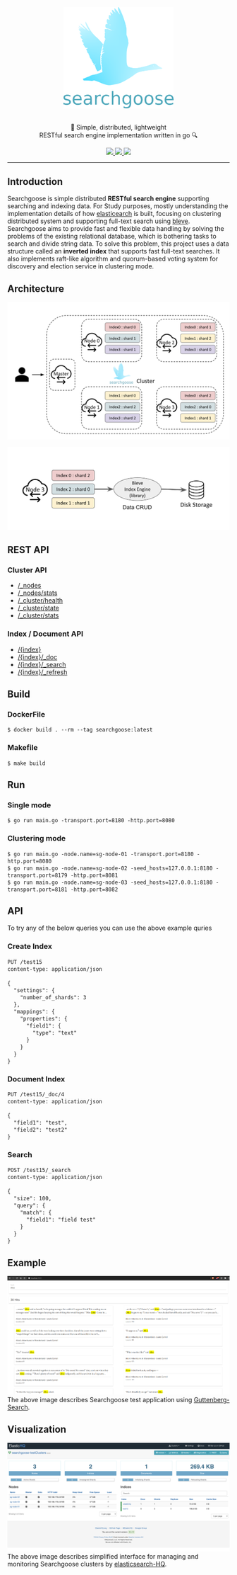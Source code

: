 <div align="center">
  <br/>
  <img src="./docs/images/logo-words.png" width="250"/>
  <br/>
  <br/>
  <p>
    🦢 Simple, distributed, lightweight<br>
    RESTful search engine implementation written in go 🔍
  </p>
  <p>
    <a href="https://gitter.im/celery-node/community">
      <img src="https://badges.gitter.im/Join%20Chat.svg"/>
    </a>
    <a href="https://goreportcard.com/report/github.com/actumn/searchgoose">
      <img src="https://goreportcard.com/badge/github.com/gocelery/gocelery"/>
    </a>
    <a href="https://github.com/actumn/searchgoose/blob/master/LICENSE">
      <img src="https://img.shields.io/badge/license-MIT-blue.svg"/>
    </a>
  </p>
</div>

---
## Introduction
Searchgoose is simple distributed **RESTful search engine** supporting  searching and indexing data. For Study purposes, mostly understanding the implementation details of how [elasticearch](https://github.com/elastic/elasticsearch) is built, focusing on clustering distributed system and supporting full-text search using [bleve](https://github.com/blevesearch/bleve). Searchgoose aims to provide fast and flexible data handling by solving the problems of the existing relational database, which is bothering tasks to search and divide string data. To solve this problem, this project uses a data structure called an **inverted index** that supports fast full-text searches. It also implements raft-like algorithm and quorum-based voting system for discovery and election service in clustering mode.

## Architecture
![alt text](./docs/images/architecture01.png)

![alt text](./docs/images/architecture02.png)

## REST API
### Cluster API
- [/_nodes](https://www.elastic.co/guide/en/elasticsearch/reference/current/cluster-nodes-info.html)
- [/_nodes/stats](https://www.elastic.co/guide/en/elasticsearch/reference/current/cluster-nodes-stats.html)
- [/_cluster/health](https://www.elastic.co/guide/en/elasticsearch/reference/current/cluster-health.html)
- [/_cluster/state](https://www.elastic.co/guide/en/elasticsearch/reference/current/cluster-state.html)
- [/_cluster/stats](https://www.elastic.co/guide/en/elasticsearch/reference/current/cluster-stats.html)

### Index / Document API
- [/{index}](https://www.elastic.co/guide/en/elasticsearch/reference/current/indices-get-index.html)
- [/{index}/_doc](https://www.elastic.co/guide/en/elasticsearch/reference/current/docs-get.html)
- [/{index}/_search](https://www.elastic.co/guide/en/elasticsearch/reference/current/search-search.html)
- [/{index}/_refresh](https://www.elastic.co/guide/en/elasticsearch/reference/current/indices-refresh.html)

## Build 
### DockerFile
```shell script
$ docker build . --rm --tag searchgoose:latest
```

### Makefile
```shell script
$ make build
```

## Run
### Single mode
```shell script
$ go run main.go -transport.port=8180 -http.port=8080
```
### Clustering mode
```shell script
$ go run main.go -node.name=sg-node-01 -transport.port=8180 -http.port=8080
$ go run main.go -node.name=sg-node-02 -seed_hosts=127.0.0.1:8180 -transport.port=8179 -http.port=8081
$ go run main.go -node.name=sg-node-03 -seed_hosts=127.0.0.1:8180 -transport.port=8181 -http.port=8082
```


## API
To try any of the below queries you can use the above example quries

### Create Index

```
PUT /test15
content-type: application/json

{
  "settings": {
    "number_of_shards": 3
  },
  "mappings": {
    "properties": {
      "field1": {
        "type": "text"
      }
    }
  }
}
```

### Document Index
```
PUT /test15/_doc/4
content-type: application/json

{
  "field1": "test",
  "field2": "test2"
}
```

### Search
```
POST /test15/_search
content-type: application/json

{
  "size": 100,
  "query": {
    "match": {
      "field1": "field test"
    } 
  }
}
```

## Example
![alt text](./docs/images/example.png)
The above image describes Searchgoose test application using [Guttenberg-Search](https://github.com/triestpa/Guttenberg-Search). 

## Visualization
![alt text](./docs/images/elastic-hq.png)
The above image describes simplified interface for managing and monitoring Searchgoose clusters by [elasticsearch-HQ](https://github.com/ElasticHQ/elasticsearch-HQ). 
